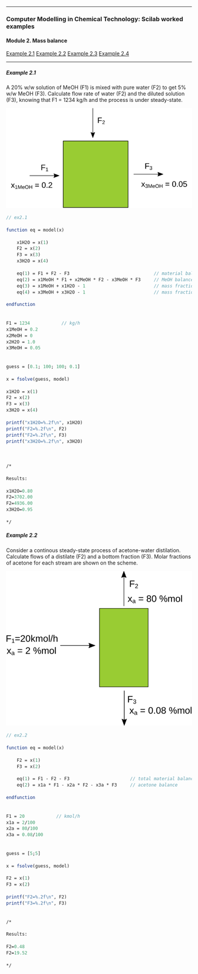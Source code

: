 
---

### Computer Modelling in Chemical Technology: Scilab worked examples

#### Module 2. Mass balance

[Example 2.1](#example-21)
[Example 2.2](#example-22)
[Example 2.3](#example-23)
[Example 2.4](#example-21)

---


##### Example 2.1

A 20% w/w solution of MeOH (F1) is mixed with pure water (F2) to get 5% w/w MeOH (F3). Calculate
flow rate of water (F2) and the diluted solution (F3), knowing that F1 = 1234 kg/h and the process is under steady-state.

![scheme](ex2.1.svg "")


```scilab
// ex2.1

function eq = model(x)

    x1H2O = x(1)
    F2 = x(2)
    F3 = x(3) 
    x3H2O = x(4)

    eq(1) = F1 + F2 - F3                                // material balance of the system
    eq(2) = x1MeOH * F1 + x2MeOH * F2 - x3MeOH * F3     // MeOH balance
    eq(3) = x1MeOH + x1H2O - 1                          // mass fraction constraint
    eq(4) = x3MeOH + x3H2O - 1                          // mass fraction constraint

endfunction


F1 = 1234            // kg/h
x1MeOH = 0.2
x2MeOH = 0
x2H2O = 1.0
x3MeOH = 0.05


guess = [0.1; 100; 100; 0.1]

x = fsolve(guess, model)

x1H2O = x(1)
F2 = x(2)
F3 = x(3) 
x3H2O = x(4)

printf("x1H2O=%.2f\n", x1H2O)
printf("F2=%.2f\n", F2)
printf("F2=%.2f\n", F3)
printf("x3H2O=%.2f\n", x3H2O)



/*

Results:

x1H2O=0.80
F2=3702.00
F2=4936.00
x3H2O=0.95

*/

```


##### Example 2.2

Consider a continous steady-state process of acetone-water distilation. Calculate flows of a distilate (F2) and a
bottom fraction (F3). Molar fractions of acetone for each stream are shown on the scheme.

![scheme](ex2.2.svg "")


```scilab
// ex2.2

function eq = model(x)

    F2 = x(1)
    F3 = x(2) 

    eq(1) = F1 - F2 - F3                       // total material balance of the system
    eq(2) = x1a * F1 - x2a * F2 - x3a * F3     // acetone balance

endfunction


F1 = 20            // kmol/h
x1a = 2/100
x2a = 80/100
x3a = 0.08/100


guess = [5;5]

x = fsolve(guess, model)

F2 = x(1)
F3 = x(2) 

printf("F2=%.2f\n", F2)
printf("F3=%.2f\n", F3)


/*

Results:

F2=0.48
F2=19.52

*/

```

